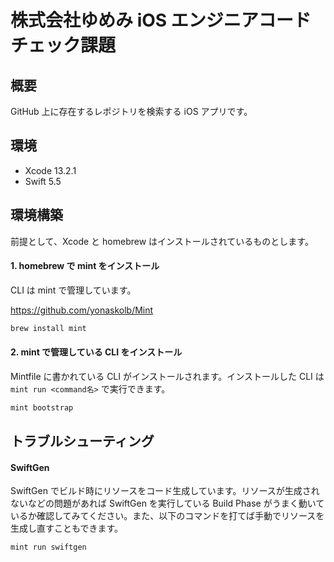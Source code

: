# 株式会社ゆめみ iOS エンジニアコードチェック課題

## 概要

GitHub 上に存在するレポジトリを検索する iOS アプリです。

## 環境

- Xcode 13.2.1
- Swift 5.5

## 環境構築

前提として、Xcode と homebrew はインストールされているものとします。

#### 1. homebrew で mint をインストール

CLI は mint で管理しています。

https://github.com/yonaskolb/Mint

```sh
brew install mint
```

#### 2. mint で管理している CLI をインストール

Mintfile に書かれている CLI がインストールされます。インストールした CLI は `mint run <command名>` で実行できます。

```sh
mint bootstrap
```

## トラブルシューティング

#### SwiftGen

SwiftGen でビルド時にリソースをコード生成しています。リソースが生成されないなどの問題があれば SwiftGen を実行している Build Phase がうまく動いているか確認してみてください。また、以下のコマンドを打てば手動でリソースを生成し直すこともできます。

```sh
mint run swiftgen
```
